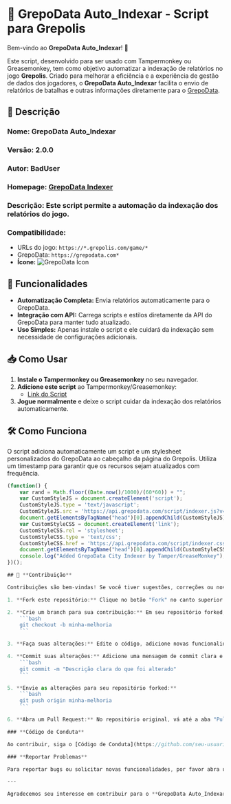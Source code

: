 # 📜 **GrepoData Auto_Indexar - Script para Grepolis**

Bem-vindo ao **GrepoData Auto_Indexar**! 🏰

Este script, desenvolvido para ser usado com Tampermonkey ou Greasemonkey, tem como objetivo automatizar a indexação de relatórios no jogo **Grepolis**. Criado para melhorar a eficiência e a experiência de gestão de dados dos jogadores, o **GrepoData Auto_Indexar** facilita o envio de relatórios de batalhas e outras informações diretamente para o [GrepoData](https://grepodata.com/indexer).

## 📌 **Descrição**

### **Nome:** GrepoData Auto_Indexar  
### **Versão:** 2.0.0  
### **Autor:** BadUser  
### **Homepage:** [GrepoData Indexer](https://grepodata.com/indexer)  
### **Descrição:** Este script permite a automação da indexação dos relatórios do jogo.  
### **Compatibilidade:**  
- URLs do jogo: `https://*.grepolis.com/game/*`  
- GrepoData: `https://grepodata.com*`  
- **Ícone:** ![GrepoData Icon](https://grepodata.com/assets/images/grepodata_icon.ico)

## 🚀 **Funcionalidades**

- **Automatização Completa:** Envia relatórios automaticamente para o GrepoData.
- **Integração com API:** Carrega scripts e estilos diretamente da API do GrepoData para manter tudo atualizado.
- **Uso Simples:** Apenas instale o script e ele cuidará da indexação sem necessidade de configurações adicionais.

## 📥 **Como Usar**

1. **Instale o Tampermonkey ou Greasemonkey** no seu navegador.
2. **Adicione este script** ao Tampermonkey/Greasemonkey:
   - [Link do Script](https://grepodata.com/indexer)
3. **Jogue normalmente** e deixe o script cuidar da indexação dos relatórios automaticamente.

## 🛠️ **Como Funciona**

O script adiciona automaticamente um script e um stylesheet personalizados do GrepoData ao cabeçalho da página do Grepolis. Utiliza um timestamp para garantir que os recursos sejam atualizados com frequência.

```javascript
(function() {
    var rand = Math.floor((Date.now()/1000)/(60*60)) + "";
    var CustomStyleJS = document.createElement('script');
    CustomStyleJS.type = 'text/javascript';
    CustomStyleJS.src = 'https://api.grepodata.com/script/indexer.js?v=' + rand;
    document.getElementsByTagName("head")[0].appendChild(CustomStyleJS);
    var CustomStyleCSS = document.createElement('link');
    CustomStyleCSS.rel = 'stylesheet';
    CustomStyleCSS.type = 'text/css';
    CustomStyleCSS.href = 'https://api.grepodata.com/script/indexer.css?v=' + rand;
    document.getElementsByTagName("head")[0].appendChild(CustomStyleCSS);
    console.log("Added GrepoData City Indexer by Tamper/GreaseMonkey");
})();

## 📝 **Contribuição**

Contribuições são bem-vindas! Se você tiver sugestões, correções ou novas funcionalidades para o **GrepoData Auto_Indexar**, siga estas etapas para colaborar:

1. **Fork este repositório:** Clique no botão "Fork" no canto superior direito desta página para criar uma cópia do repositório em sua conta.

2. **Crie um branch para sua contribuição:** Em seu repositório forked, crie um novo branch com um nome descritivo para sua contribuição. Por exemplo:
    ```bash
    git checkout -b minha-melhoria
    ```

3. **Faça suas alterações:** Edite o código, adicione novas funcionalidades ou corrija bugs.

4. **Commit suas alterações:** Adicione uma mensagem de commit clara e descritiva sobre o que foi alterado.
    ```bash
    git commit -m "Descrição clara do que foi alterado"
    ```

5. **Envie as alterações para seu repositório forked:** 
    ```bash
    git push origin minha-melhoria
    ```

6. **Abra um Pull Request:** No repositório original, vá até a aba "Pull Requests" e clique em "New Pull Request". Compare seu branch com o branch principal e submeta o Pull Request.

### **Código de Conduta**

Ao contribuir, siga o [Código de Conduta](https://github.com/seu-usuario/seu-repositorio/blob/main/CODE_OF_CONDUCT.md) para manter um ambiente colaborativo e respeitoso.

### **Reportar Problemas**

Para reportar bugs ou solicitar novas funcionalidades, por favor abra uma [issue](https://github.com/seu-usuario/seu-repositorio/issues). Forneça o máximo de detalhes possível para ajudar na reprodução e solução do problema.

---

Agradecemos seu interesse em contribuir para o **GrepoData Auto_Indexar**! Vamos juntos tornar o jogo Grepolis ainda mais divertido e eficiente.
